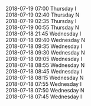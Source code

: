 2018-07-19 07:00 Thursday  I  
2018-07-19 02:40 Thursday  N  
2018-07-19 02:35 Thursday  I  
2018-07-19 00:55 Thursday  N  
2018-07-18 21:45 Wednesday  I  
2018-07-18 09:40 Wednesday  N  
2018-07-18 09:35 Wednesday  I  
2018-07-18 09:30 Wednesday  N  
2018-07-18 09:05 Wednesday  I  
2018-07-18 08:55 Wednesday  N  
2018-07-18 08:45 Wednesday  I  
2018-07-18 08:15 Wednesday  N  
2018-07-18 07:55 Wednesday  I  
2018-07-18 07:50 Wednesday  N  
2018-07-18 07:45 Wednesday  I  
